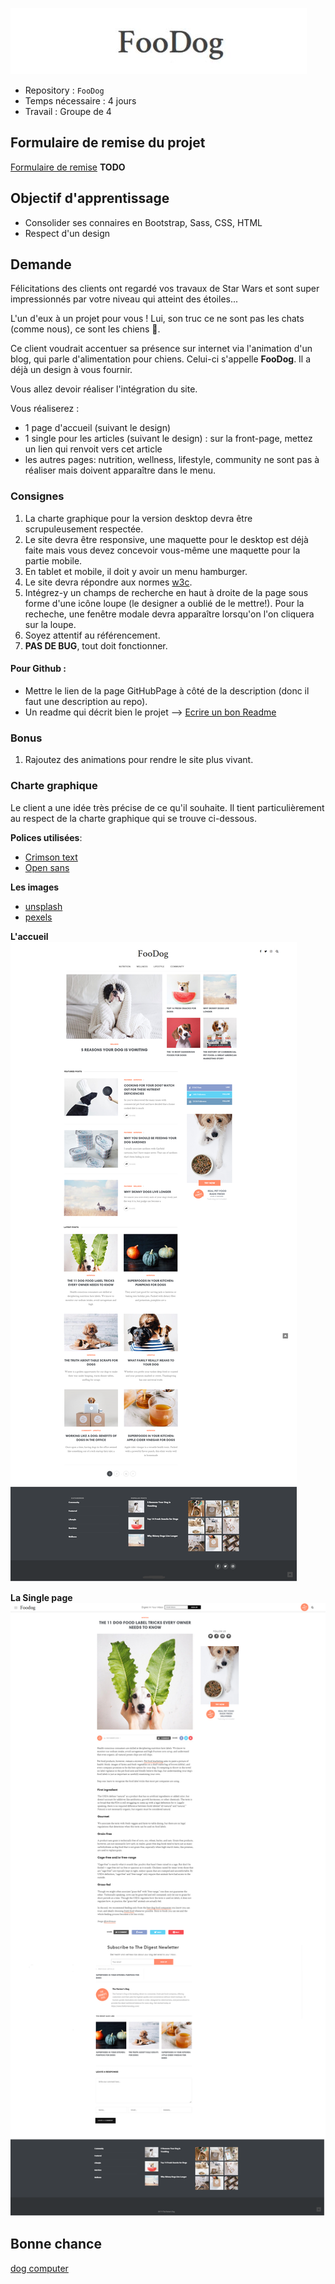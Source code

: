 ![Foodog](logo.JPG)

- Repository : `FooDog` 
- Temps nécessaire :  4 jours
- Travail : Groupe de 4  

## Formulaire de remise du projet

[Formulaire de remise]() __TODO__

## Objectif d'apprentissage

- Consolider ses connaires en Bootstrap, Sass, CSS, HTML
- Respect d'un design

## Demande

Félicitations des clients ont regardé vos travaux de Star Wars et sont super impressionnés par votre niveau qui atteint des étoiles... 

L'un d'eux à un projet pour vous ! Lui, son truc ce ne sont pas les chats (comme nous), ce sont les chiens :dog:. 

Ce client voudrait accentuer sa présence sur internet via l'animation d'un blog, qui parle d'alimentation pour  chiens. Celui-ci s'appelle **FooDog**. Il a déjà un design à vous fournir.  

Vous allez devoir réaliser l'intégration du site. 

Vous réaliserez :
- 1 page d'accueil (suivant le design)
- 1 single pour les articles (suivant le design) : sur la front-page, mettez un lien qui renvoit vers cet article
- les autres pages: nutrition, wellness, lifestyle, community ne sont pas à réaliser mais doivent apparaître dans le menu. 

### Consignes

1. La charte graphique pour la version desktop devra être scrupuleusement respectée.  
1. Le site devra être responsive, une maquette pour le desktop est déjà faite mais vous devez concevoir vous-même une maquette pour la partie mobile. 
1. En tablet et mobile, il doit y avoir un menu hamburger.
1. Le site devra répondre aux normes [w3c](https://validator.w3.org/).
1. Intégrez-y un champs de recherche en haut à droite de la page sous forme d'une icône loupe (le designer a oublié de le mettre!). Pour la recheche, une fenêtre modale devra apparaître lorsqu'on l'on cliquera sur la loupe. 
1. Soyez attentif au référencement.
1. **PAS DE BUG**, tout doit fonctionner. 

#### Pour Github :

- Mettre le lien de la page GitHubPage à côté de la description (donc il faut une description au repo).
- Un readme qui décrit bien le projet --> [Ecrire un bon Readme](https://medium.com/becode/comment-faire-un-readme-sur-github-cc11f3df606a)


### Bonus 

1. Rajoutez des animations pour rendre le site plus vivant.

### Charte graphique

Le client a une idée très précise de ce qu'il souhaite. Il tient particulièrement au respect de la charte graphique qui se trouve ci-dessous.

**Polices utilisées**:
- [Crimson text](https://fonts.google.com/specimen/Crimson+Text) 
- [Open sans](https://fonts.google.com/specimen/Open+Sans)

**Les images**
- [unsplash](https://unsplash.com/search/photos/dog)
- [pexels](https://www.pexels.com/search/dog/)

**L'accueil** 
![accueil](dogfood.png)

**La Single page** 
![single](single.png)

## Bonne chance  

[dog computer](https://media.giphy.com/media/mCRJDo24UvJMA/giphy.gif)